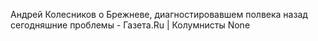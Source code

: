  Андрей Колесников о Брежневе, диагностировавшем полвека назад сегодняшние проблемы - Газета.Ru | Колумнисты None